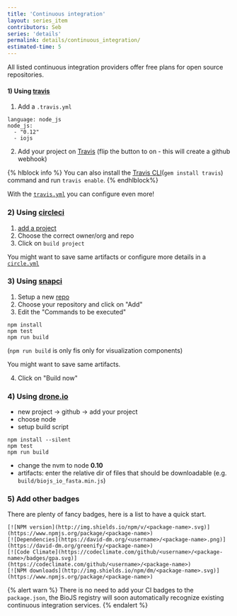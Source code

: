 ```yaml
---
title: 'Continuous integration'
layout: series_item
contributors: Seb
series: 'details'
permalink: details/continuous_integration/
estimated-time: 5
---
```


All listed continuous integration providers offer free plans for open source
repositories.

#### 1) Using [travis][Travis]


1. Add a `.travis.yml`

~~~
language: node_js
node_js:
  - "0.12"
  - iojs
~~~~

2. Add your project on [Travis](https://travis-ci.org/profile/greenify) (flip the button to on - this will create a github webhook)

[travis]: http://travis-ci.org
[travis-start]: http://docs.travis-ci.com/user/getting-started/

{% hlblock info %}
You can also install the [Travis CLI](https://github.com/travis-ci/travis.rb)(`gem install travis`) command and run `travis enable`.
{% endhlblock%}

With the [`travis.yml`](http://docs.travis-ci.com/user/build-configuration/) you can configure even more!

### 2) Using [circleci](https://circleci.com)

1. [add a project](https://circleci.com/add-projects)
2. Choose the correct owner/org and repo
3. Click on `build project`

You might want to save same artifacts or configure more details in a [`circle.yml`](https://circleci.com/docs/configuration)

### 3) Using [snapci](https://snap-ci.com)

1. Setup a new [repo](https://snap-ci.com/github_repositories/new)
2. Choose your repository and click on "Add"
3. Edit the "Commands to be executed"

```
npm install
npm test
npm run build
```
(`npm run build` is only fis only for visualization components)

You might want to save same artifacts.

4. Click on "Build now"

### 4) Using [drone.io](https://drone.io/)

* new project -> github -> add your project
* choose node
* setup build script

~~~
npm install --silent
npm test
npm run build
~~~

* change the nvm to node __0.10__
* artifacts: enter the relative dir of files that should be downloadable (e.g. `build/biojs_io_fasta.min.js`)

### 5) Add other badges

There are plenty of fancy badges, here is a list to have a quick start.

~~~
[![NPM version](http://img.shields.io/npm/v/<package-name>.svg)](https://www.npmjs.org/package/<package-name>)
[![Dependencies](https://david-dm.org/<username>/<package-name>.png)](https://david-dm.org/greenify/<package-name>)
[![Code Climate](https://codeclimate.com/github/<username>/<package-name>/badges/gpa.svg)](https://codeclimate.com/github/<username>/<package-name>)
[![NPM downloads](http://img.shields.io/npm/dm/<package-name>.svg)](https://www.npmjs.org/package/<package-name>)
~~~

{% alert warn %}
There is no need to add your CI badges to the `package.json`, the BioJS registry will soon automatically recognize existing continuous integration services.
{% endalert %}
